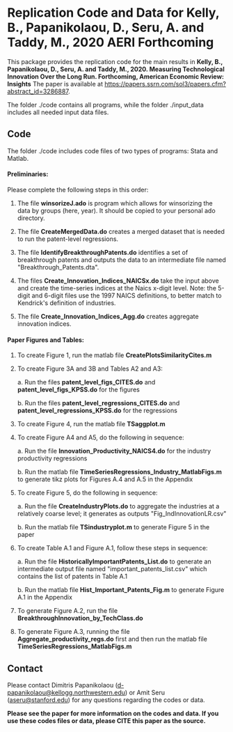 # Replication Code and Data for Kelly, B., Papanikolaou, D., Seru, A. and Taddy, M., 2020 AERI Forthcoming 

This package provides the replication code for the main results in **Kelly, B., Papanikolaou, D., Seru, A. and Taddy, M., 2020. Measuring Technological Innovation Over the Long Run.  Forthcoming, American Economic Review: Insights** The paper is available at https://papers.ssrn.com/sol3/papers.cfm?abstract_id=3286887.

The folder ./code contains all programs, while the folder ./input_data includes all needed input data files. 

## Code 

The folder ./code includes code files of two types of programs: Stata and Matlab. 

#### Preliminaries:

Please complete the following steps in this order:

1. The file **winsorizeJ.ado** is program which allows for winsorizing the data by groups (here, year). It should be copied to your personal ado directory.

2. The file **CreateMergedData.do** creates a merged dataset that is needed to run the patent-level regressions.

3. The file **IdentifyBreakthroughPatents.do** identifies a set of breakthrough patents and outputs the data to an intermediate file named "Breakthrough_Patents.dta". 

4. The files **Create_Innovation_Indices_NAICSx.do** take the input above and create the time-series indices at the Naics x-digit level. Note: the 5-digit and 6-digit files use the 1997 NAICS definitions, to better match to Kendrick's definition of industries. 

5. The file **Create_Innovation_Indices_Agg.do** creates aggregate innovation indices.

#### Paper Figures and Tables:

1. To create Figure 1, run the matlab file **CreatePlotsSimilarityCites.m**

2. To create Figure 3A and 3B and Tables A2 and A3: 

	a. Run the files  **patent_level_figs_CITES.do** and **patent_level_figs_KPSS.do** for the figures 
	
	b. Run the files **patent_level_regressions_CITES.do** and **patent_level_regressions_KPSS.do** for the regressions

3. To create Figure 4, run the matlab file **TSaggplot.m**

4. To create Figure A4 and A5, do the following in sequence:

	a. Run the file **Innovation_Productivity_NAICS4.do** for the industry productivity regressions
	
	b. Run the matlab file **TimeSeriesRegressions_Industry_MatlabFigs.m** to generate tikz plots for Figures A.4 and A.5 in the Appendix

5. To create Figure 5, do the following in sequence:

	a. Run the file **CreateIndustryPlots.do** to aggregate the industries at a relatively coarse level; it generates as outputs "Fig_IndInnovationLR.csv"
	
	b. Run the matlab file **TSindustryplot.m** to generate Figure 5 in the paper

6. To create Table A.1 and Figure A.1, follow these steps in sequence:

	a. Run the file **HistoricallyImportantPatents_List.do** to generate an intermediate output file named "important_patents_list.csv" which contains the list of patents in Table A.1
	
	b. Run the matlab file **Hist_Important_Patents_Fig.m** to generate Figure A.1 in the Appendix

7. To generate Figure A.2, run the file **BreakthroughInnovation_by_TechClass.do**

8. To generate Figure A.3, running the file **Aggregate_productivity_regs.do** first and then run the matlab file **TimeSeriesRegressions_MatlabFigs.m**

## Contact

Please contact Dimitris Papanikolaou (d-papanikolaou@kellogg.northwestern.edu) or Amit Seru (aseru@stanford.edu) for any questions regarding the codes or data.

**Please see the paper for more information on the codes and data. If you use these codes files or data, please CITE this paper as the source.**
